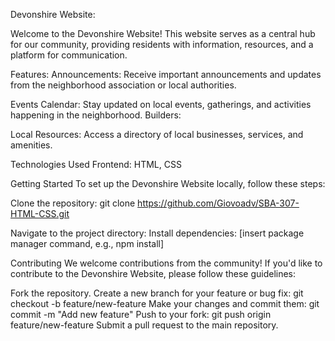 Devonshire Website:

Welcome to the Devonshire Website! This website serves as a central hub for our community, providing residents with information, resources, and a platform for communication.

Features:
Announcements: Receive important announcements and updates from the neighborhood association or local authorities.

Events Calendar: Stay updated on local events, gatherings, and activities happening in the neighborhood.
Builders:

Local Resources: Access a directory of local businesses, services, and amenities.

Technologies Used
Frontend: HTML, CSS

Getting Started
To set up the Devonshire Website locally, follow these steps:

Clone the repository: git clone https://github.com/Giovoadv/SBA-307-HTML-CSS.git

Navigate to the project directory:
Install dependencies: [insert package manager command, e.g., npm install]

Contributing
We welcome contributions from the community! If you'd like to contribute to the Devonshire Website, please follow these guidelines:

Fork the repository.
Create a new branch for your feature or bug fix: git checkout -b feature/new-feature
Make your changes and commit them: git commit -m "Add new feature"
Push to your fork: git push origin feature/new-feature
Submit a pull request to the main repository.


